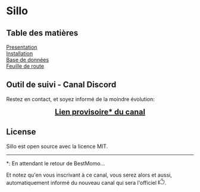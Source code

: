 # Sillo


## Table des matières

[Presentation](doc/presentation.md)<br>
[Installation](doc/installation.md)<br>
[Base de données](doc/database.md)<br>
[Feuille de route](doc/roadmap.md)


## Outil de suivi - Canal Discord

Restez en contact, et soyez informé de la moindre évolution:

<center><a style="font-size: 20px; font-weight: bold" href="http://discord.gg/XxTHxCrs" target="_blank">Lien provisoire* du canal</a></center>


## License

Sillo est open source avec la licence MIT.

---

*: En attendant le retour de BestMomo...

   Et notez qu'en vous inscrivant à ce canal, vous serez alors et aussi, automatiquement informé du nouveau canal qui sera l'officiel <svg xmlns="http://www.w3.org/2000/svg" viewBox="0 0 512 512" width="18" ><!--!Font Awesome Free 6.5.2 by @fontawesome - https://fontawesome.com License - https://fontawesome.com/license/free Copyright 2024 Fonticons, Inc.--><path fill="grey" d="M323.8 34.8c-38.2-10.9-78.1 11.2-89 49.4l-5.7 20c-3.7 13-10.4 25-19.5 35l-51.3 56.4c-8.9 9.8-8.2 25 1.6 33.9s25 8.2 33.9-1.6l51.3-56.4c14.1-15.5 24.4-34 30.1-54.1l5.7-20c3.6-12.7 16.9-20.1 29.7-16.5s20.1 16.9 16.5 29.7l-5.7 20c-5.7 19.9-14.7 38.7-26.6 55.5c-5.2 7.3-5.8 16.9-1.7 24.9s12.3 13 21.3 13L448 224c8.8 0 16 7.2 16 16c0 6.8-4.3 12.7-10.4 15c-7.4 2.8-13 9-14.9 16.7s.1 15.8 5.3 21.7c2.5 2.8 4 6.5 4 10.6c0 7.8-5.6 14.3-13 15.7c-8.2 1.6-15.1 7.3-18 15.2s-1.6 16.7 3.6 23.3c2.1 2.7 3.4 6.1 3.4 9.9c0 6.7-4.2 12.6-10.2 14.9c-11.5 4.5-17.7 16.9-14.4 28.8c.4 1.3 .6 2.8 .6 4.3c0 8.8-7.2 16-16 16H286.5c-12.6 0-25-3.7-35.5-10.7l-61.7-41.1c-11-7.4-25.9-4.4-33.3 6.7s-4.4 25.9 6.7 33.3l61.7 41.1c18.4 12.3 40 18.8 62.1 18.8H384c34.7 0 62.9-27.6 64-62c14.6-11.7 24-29.7 24-50c0-4.5-.5-8.8-1.3-13c15.4-11.7 25.3-30.2 25.3-51c0-6.5-1-12.8-2.8-18.7C504.8 273.7 512 257.7 512 240c0-35.3-28.6-64-64-64l-92.3 0c4.7-10.4 8.7-21.2 11.8-32.2l5.7-20c10.9-38.2-11.2-78.1-49.4-89zM32 192c-17.7 0-32 14.3-32 32V448c0 17.7 14.3 32 32 32H96c17.7 0 32-14.3 32-32V224c0-17.7-14.3-32-32-32H32z"/></svg>.

